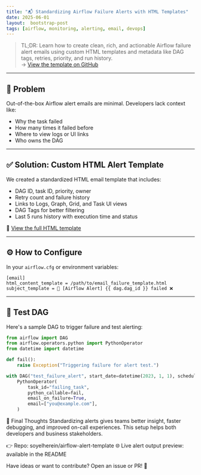 ```yaml
---
title: "📬 Standardizing Airflow Failure Alerts with HTML Templates"
date: 2025-06-01
layout:  bootstrap-post
tags: [airflow, monitoring, alerting, email, devops]
---
```


> TL;DR: Learn how to create clean, rich, and actionable Airflow failure alert emails using custom HTML templates and metadata like DAG tags, retries, priority, and run history.  
> → [View the template on GitHub](https://github.com/soyelherein/airflow-alert-template)

---

## 🧩 Problem

Out-of-the-box Airflow alert emails are minimal. Developers lack context like:
- Why the task failed  
- How many times it failed before  
- Where to view logs or UI links  
- Who owns the DAG  

---

## ✅ Solution: Custom HTML Alert Template

We created a standardized HTML email template that includes:

- DAG ID, task ID, priority, owner  
- Retry count and failure history  
- Links to Logs, Graph, Grid, and Task UI views  
- DAG Tags for better filtering  
- Last 5 runs history with execution time and status  

🔗 [View the full HTML template](https://github.com/soyelherein/airflow-alert-template/blob/main/email_failure_template.html)

---

## ⚙️ How to Configure

In your `airflow.cfg` or environment variables:

```
[email]
html_content_template = /path/to/email_failure_template.html
subject_template = 🚨 [Airflow Alert] {{ dag.dag_id }} failed ❌
```


---

## 🧪 Test DAG

Here's a sample DAG to trigger failure and test alerting:

```python
from airflow import DAG
from airflow.operators.python import PythonOperator
from datetime import datetime

def fail():
    raise Exception("Triggering failure for alert test.")

with DAG("test_failure_alert", start_date=datetime(2023, 1, 1), schedule_interval=None, catchup=False) as dag:
    PythonOperator(
        task_id="failing_task",
        python_callable=fail,
        email_on_failure=True,
        email=["you@example.com"],
    )
```

💬 Final Thoughts
Standardizing alerts gives teams better insight, faster debugging, and improved on-call experiences. This setup helps both developers and business stakeholders.

👉 Repo: soyelherein/airflow-alert-template
🌐 Live alert output preview: available in the README

Have ideas or want to contribute? Open an issue or PR! 🙌